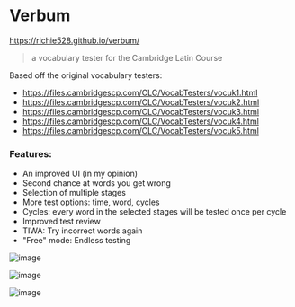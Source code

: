 # Verbum

https://richie528.github.io/verbum/

> a vocabulary tester for the Cambridge Latin Course

Based off the original vocabulary testers:

- https://files.cambridgescp.com/CLC/VocabTesters/vocuk1.html
- https://files.cambridgescp.com/CLC/VocabTesters/vocuk2.html
- https://files.cambridgescp.com/CLC/VocabTesters/vocuk3.html
- https://files.cambridgescp.com/CLC/VocabTesters/vocuk4.html
- https://files.cambridgescp.com/CLC/VocabTesters/vocuk5.html

### Features:

- An improved UI (in my opinion)
- Second chance at words you get wrong
- Selection of multiple stages
- More test options: time, word, cycles
- Cycles: every word in the selected stages will be tested once per cycle
- Improved test review
- TIWA: Try incorrect words again
- "Free" mode: Endless testing

![image](https://github.com/user-attachments/assets/9b9823af-6f42-41bb-859b-75fe9f2cae35)

![image](https://github.com/user-attachments/assets/3d0f10a9-d503-4ae0-b810-10751d94cd7f)

![image](https://github.com/user-attachments/assets/e4a0aa59-7928-4b98-81c1-64a9fdfdf2d8)

